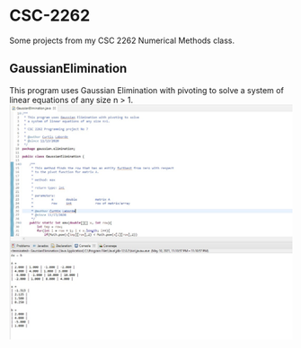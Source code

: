 # CSC-2262
Some projects from my CSC 2262 Numerical Methods class.

## GaussianElimination
This program uses Gaussian Elimination with pivoting to solve a system of linear equations of any size n > 1.
<img src="https://github.com/clabo15/CSC-2262/blob/9267a2c35828d0ec78d9bef987cf1007f84b3a84/Outputs/gaussian.jpg">
